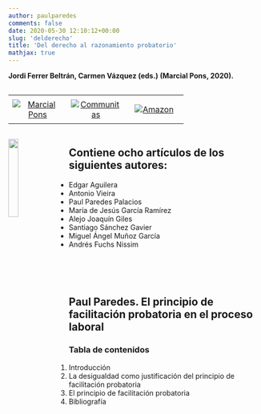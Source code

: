 ```yaml
---
author: paulparedes
comments: false
date: 2020-05-30 12:10:12+00:00
slug: 'delderecho'
title: 'Del derecho al razonamiento probatorio'
mathjax: true
---
```


**Jordi Ferrer Beltrán, Carmen Vázquez (eds.) (Marcial Pons, 2020).**

<style>
.verticalhorizontal {
    display: table-cell;
    vertical-align: middle;
}
</style>

<div class="verticalhorizontal">
<table style="width: 100%; table-layout: fixed;"><tr>
  <td width="33%" style="text-align:center; padding: 0.5rem"><a href="https://www.marcialpons.es/libros/del-derecho-al-razonamiento-probatorio/9788491237679/"><img src="marcial.png" alt="Marcial Pons"></a></td>
  <td width="33%" style="text-align:center; padding: 0.5rem"><a href="https://www.communitas.pe/es/teorias-de-la-interpretacion-y-argumentacion-juridica/97602-del-derecho-al-razonamiento-probatorio-9788491237679.html"><img src="communitas.png" alt="Communitas"></a></td>
  <td width="33%" style="text-align:center; padding: 0.5rem"><a href="https://www.amazon.com/-/es/Jordi-Ferrer-Beltr%C3%A1n/dp/8491237674"><img src="amazon.png" alt="Amazon"></a></td>
</tr></table>
</div>

<a href="http://amzn.com/3540719164/?tag=otexts-20"><img src='/img/delderecho.jpg' width=20% align='left' style="margin-right: 20px; margin-bottom: 20px;"></a>

## Contiene ocho artículos de los siguientes autores:

+ Edgar Aguilera
+ Antonio Vieira
+ Paul Paredes Palacios
+ María de Jesús García Ramírez
+ Alejo Joaquín Giles
+ Santiago Sánchez Gavier
+ Miguel Ángel Muñoz García
+ Andrés Fuchs Nissim

</br>
</br>
</br>

## Paul Paredes. El principio de facilitación probatoria en el proceso laboral

### Tabla de contenidos

1. Introducción
2. La desigualdad como justificación del principio de facilitación probatoria
3. El principio de facilitación probatoria
4. Bibliografía
